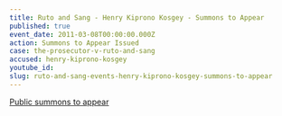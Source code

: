 ```yaml
---
title: Ruto and Sang - Henry Kiprono Kosgey - Summons to Appear
published: true
event_date: 2011-03-08T00:00:00.000Z
action: Summons to Appear Issued
case: the-prosecutor-v-ruto-and-sang
accused: henry-kiprono-kosgey
youtube_id:
slug: ruto-and-sang-events-henry-kiprono-kosgey-summons-to-appear
---
```



[Public summons to appear](https://www.icc-cpi.int/Pages/record.aspx?docNo=ICC-01/09-02/11-01)